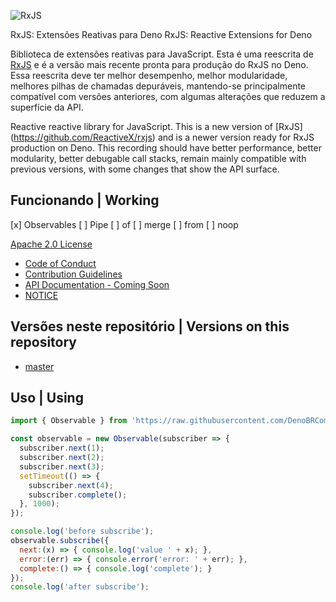 ![RxJS](https://github.com/ReactiveX/rxjs/raw/master/docs_app/assets/Rx_Logo_S.png)

RxJS: Extensões Reativas para Deno
RxJS: Reactive Extensions for Deno

Biblioteca de extensões reativas para JavaScript. Esta é uma reescrita de [RxJS](https://github.com/ReactiveX/rxjs) e é a versão mais recente pronta para produção do RxJS no Deno. Essa reescrita deve ter melhor desempenho, melhor modularidade, melhores pilhas de chamadas depuráveis, mantendo-se principalmente compatível com versões anteriores, com algumas alterações que reduzem a superfície da API.

Reactive reactive library for JavaScript. This is a new version of [RxJS] (https://github.com/ReactiveX/rxjs) and is a newer version ready for RxJS production on Deno. This recording should have better performance, better modularity, better debugable call stacks, remain mainly compatible with previous versions, with some changes that show the API surface.

## Funcionando | Working

[x] Observables
[ ] Pipe
[ ] of
[ ] merge
[ ] from
[ ] noop

[Apache 2.0 License](LICENSE.txt)

- [Code of Conduct](CODE_OF_CONDUCT.md)
- [Contribution Guidelines](CONTRIBUTING.md)
- [API Documentation - Coming Soon](#)
- [NOTICE](NOTICE.txt)

## Versões neste repositório | Versions on this repository

- [master](https://github.com/ReactiveX/rxjs/commits/master)

## Uso | Using

```js
import { Observable } from 'https://raw.githubusercontent.com/DenoBRComunitty/rxjs/master/mod.ts';

const observable = new Observable(subscriber => {
  subscriber.next(1);
  subscriber.next(2);
  subscriber.next(3);
  setTimeout(() => {
    subscriber.next(4);
    subscriber.complete();
  }, 1000);
});

console.log('before subscribe');
observable.subscribe({
  next:(x) => { console.log('value ' + x); },
  error:(err) => { console.error('error: ' + err); },
  complete:() => { console.log('complete'); }
});
console.log('after subscribe');
```

